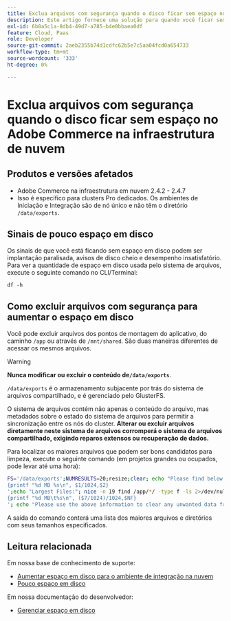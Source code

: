 ```yaml
---
title: Exclua arquivos com segurança quando o disco ficar sem espaço no Adobe Commerce na infraestrutura de nuvem
description: Este artigo fornece uma solução para quando você ficar sem espaço em disco e precisar remover arquivos com segurança. Antes de considerar essa ação, revise [Gerenciar espaço em disco](https://experienceleague.adobe.com/pt-br/docs/commerce-cloud-service/user-guide/develop/storage/manage-disk-space#no-space-left) em nossa documentação do desenvolvedor. Se as etapas nesse artigo não forem apropriadas para você ou não resolverem o problema, analise as etapas neste artigo.
exl-id: 6b0a5c1a-8db4-49d7-a785-b4e0bbaea0df
feature: Cloud, Paas
role: Developer
source-git-commit: 2aeb2355b74d1cdfc62b5e7c5aa04fcd0a654733
workflow-type: tm+mt
source-wordcount: '333'
ht-degree: 0%

---
```


# Exclua arquivos com segurança quando o disco ficar sem espaço no Adobe Commerce na infraestrutura de nuvem

## Produtos e versões afetados

* Adobe Commerce na infraestrutura em nuvem 2.4.2 - 2.4.7
* Isso é específico para clusters Pro dedicados. Os ambientes de Iniciação e Integração são de nó único e não têm o diretório `/data/exports`.

## Sinais de pouco espaço em disco

Os sinais de que você está ficando sem espaço em disco podem ser implantação paralisada, avisos de disco cheio e desempenho insatisfatório.
Para ver a quantidade de espaço em disco usada pelo sistema de arquivos, execute o seguinte comando no CLI/Terminal:

`df -h`


## Como excluir arquivos com segurança para aumentar o espaço em disco

Você pode excluir arquivos dos pontos de montagem do aplicativo, do caminho `/app` ou através de `/mnt/shared`. São duas maneiras diferentes de acessar os mesmos arquivos.

>[!WARNING]
>
>**Nunca modificar ou excluir o conteúdo de`/data/exports`**.
>
>`/data/exports` é o armazenamento subjacente por trás do sistema de arquivos compartilhado, e é gerenciado pelo GlusterFS.
>
>O sistema de arquivos contém não apenas o conteúdo do arquivo, mas metadados sobre o estado do sistema de arquivos para permitir a sincronização entre os nós do cluster. **Alterar ou excluir arquivos diretamente neste sistema de arquivos corromperá o sistema de arquivos compartilhado, exigindo reparos extensos ou recuperação de dados.**

Para localizar os maiores arquivos que podem ser bons candidatos para limpeza, execute o seguinte comando (em projetos grandes ou ocupados, pode levar até uma hora):

```bash
FS='/data/exports';NUMRESULTS=20;resize;clear; echo "Please find below the Largest Directories and Files:";date;df -h $FS; echo "Largest Directories:";nice -n 19 find /app/*/ -type d -ls 2>/dev/null| sort -rnk1| head -n $NUMRESULTS| awk '
{printf "%d MB %s\n", $1/1024,$2}
';echo "Largest Files:"; nice -n 19 find /app/*/ -type f -ls 2>/dev/null| sort -rnk7| head -n $NUMRESULTS|awk '
{printf "%d MB\t%s\n", ($7/1024)/1024,$NF}
'; echo "Please use the above information to clear any unwanted data from the server, it is important this is done as soon as possible to ensure your server stays functional.";
```

A saída do comando conterá uma lista dos maiores arquivos e diretórios com seus tamanhos especificados.

## Leitura relacionada

Em nossa base de conhecimento de suporte:

* [Aumentar espaço em disco para o ambiente de integração na nuvem](/help/how-to/general/increase-disk-space-for-integration-environment-on-cloud.md)
* [Pouco espaço em disco](/help/troubleshooting/miscellaneous/low-disk-space.md)

Em nossa documentação do desenvolvedor:

* [Gerenciar espaço em disco](https://experienceleague.adobe.com/pt-br/docs/commerce-cloud-service/user-guide/develop/storage/manage-disk-space)
